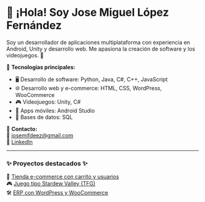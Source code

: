 # 👋 ¡Hola! Soy Jose Miguel López Fernández
Soy un desarrollador de aplicaciones multiplataforma con experiencia en Android, Unity y desarrollo web. Me apasiona la creación de software y los videojuegos. 🚀

📌 **Tecnologías principales:**  
- 🖥️ Desarrollo de software: Python, Java, C#, C++, JavaScript  
- 🌐 Desarrollo web y e-commerce: HTML, CSS, WordPress, WooCommerce  
- 🎮 Videojuegos: Unity, C#  
- 📱 Apps móviles: Android Studio  
- 💾 Bases de datos: SQL  

🔗 **Contacto:**  
📧 josemifdeez@gmail.com  
🔗 [LinkedIn](https://linkedin.com/in/jmlopezfernandez)  

---
### ✨ **Proyectos destacados** ✨
🚀 [Tienda e-commerce con carrito y usuarios](https://github.com/jmlopez/tienda-ecommerce)  
🎮 [Juego tipo Stardew Valley (TFG)](https://github.com/josemifdeez/stardew-like-game)  
🛠️ [ERP con WordPress y WooCommerce](https://github.com/jmlopez/erp-wordpress)

